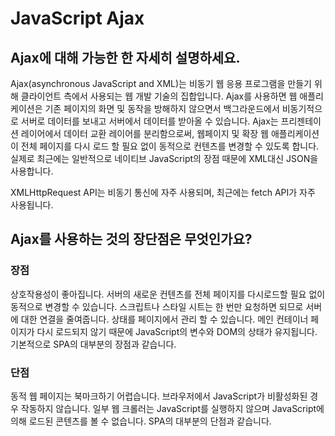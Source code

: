 # JavaScript Ajax

## Ajax에 대해 가능한 한 자세히 설명하세요.

Ajax(asynchronous JavaScript and XML)는 비동기 웹 응용 프로그램을 만들기 위해 클라이언트 측에서 사용되는 웹 개발 기술의 집합입니다. Ajax를 사용하면 웹 애플리케이션은 기존 페이지의 화면 및 동작을 방해하지 않으면서 백그라운드에서 비동기적으로 서버로 데이터를 보내고 서버에서 데이터를 받아올 수 있습니다. Ajax는 프리젠테이션 레이어에서 데이터 교환 레이어를 분리함으로써, 웹페이지 및 확장 웹 애플리케이션이 전체 페이지를 다시 로드 할 필요 없이 동적으로 컨텐츠를 변경할 수 있도록 합니다. 실제로 최근에는 일반적으로 네이티브 JavaScript의 장점 때문에 XML대신 JSON을 사용합니다.

XMLHttpRequest API는 비동기 통신에 자주 사용되며, 최근에는 fetch API가 자주 사용됩니다.

## Ajax를 사용하는 것의 장단점은 무엇인가요?

### 장점

상호작용성이 좋아집니다. 서버의 새로운 컨텐츠를 전체 페이지를 다시로드할 필요 없이 동적으로 변경할 수 있습니다.
스크립트나 스타일 시트는 한 번만 요청하면 되므로 서버에 대한 연결을 줄여줍니다.
상태를 페이지에서 관리 할 수 ​​있습니다. 메인 컨테이너 페이지가 다시 로드되지 않기 때문에 JavaScript의 변수와 DOM의 상태가 유지됩니다.
기본적으로 SPA의 대부분의 장점과 같습니다.

### 단점

동적 웹 페이지는 북마크하기 어렵습니다.
브라우저에서 JavaScript가 비활성화된 경우 작동하지 않습니다.
일부 웹 크롤러는 JavaScript를 실행하지 않으며 JavaScript에 의해 로드된 콘텐츠를 볼 수 없습니다.
SPA의 대부분의 단점과 같습니다.
